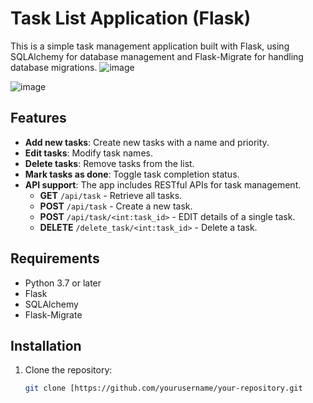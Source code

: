 # Task List Application (Flask)

This is a simple task management application built with Flask, using SQLAlchemy for database management and Flask-Migrate for handling database migrations.
![image](https://github.com/user-attachments/assets/035554ee-08fc-4d21-87dd-24d67764af40)

![image](https://github.com/user-attachments/assets/b440a20b-7287-4f34-80e5-52d449bc92ab)

## Features

- **Add new tasks**: Create new tasks with a name and priority.
- **Edit tasks**: Modify task names.
- **Delete tasks**: Remove tasks from the list.
- **Mark tasks as done**: Toggle task completion status.
- **API support**: The app includes RESTful APIs for task management.
  - **GET** `/api/task` - Retrieve all tasks.
  - **POST** `/api/task` - Create a new task.
  - **POST** `/api/task/<int:task_id>` - EDIT details of a single task.
  - **DELETE** `/delete_task/<int:task_id>` - Delete a task.

## Requirements

- Python 3.7 or later
- Flask
- SQLAlchemy
- Flask-Migrate

## Installation

1. Clone the repository:
   ```bash
   git clone [https://github.com/yourusername/your-repository.git
